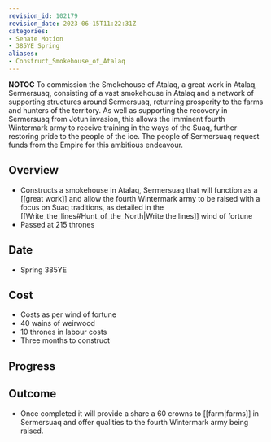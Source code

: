 ```yaml
---
revision_id: 102179
revision_date: 2023-06-15T11:22:31Z
categories:
- Senate Motion
- 385YE Spring
aliases:
- Construct_Smokehouse_of_Atalaq
---
```



__NOTOC__
To commission the Smokehouse of Atalaq, a great work in Atalaq, Sermersuaq, consisting of a vast smokehouse in Atalaq and a network of supporting structures around Sermersuaq, returning prosperity to the farms and hunters of the territory. As well as supporting the recovery in Sermersuaq from Jotun invasion, this allows the imminent fourth Wintermark army to receive training in the ways of the Suaq, further restoring pride to the people of the ice. The people of Sermersuaq request funds from the Empire for this ambitious endeavour. 
## Overview
* Constructs a smokehouse in Atalaq, Sermersuaq that will function as a [[great work]] and allow the fourth Wintermark army to be raised with a focus on Suaq traditions, as detailed in the [[Write_the_lines#Hunt_of_the_North|Write the lines]] wind of fortune
* Passed at 215 thrones

## Date
* Spring 385YE
## Cost
* Costs as per wind of fortune
* 40 wains of weirwood
* 10 thrones in labour costs
* Three months to construct
## Progress

## Outcome
* Once completed it will provide a share a 60 crowns to [[farm|farms]] in Sermersuaq and offer qualities to the fourth Wintermark army being raised.